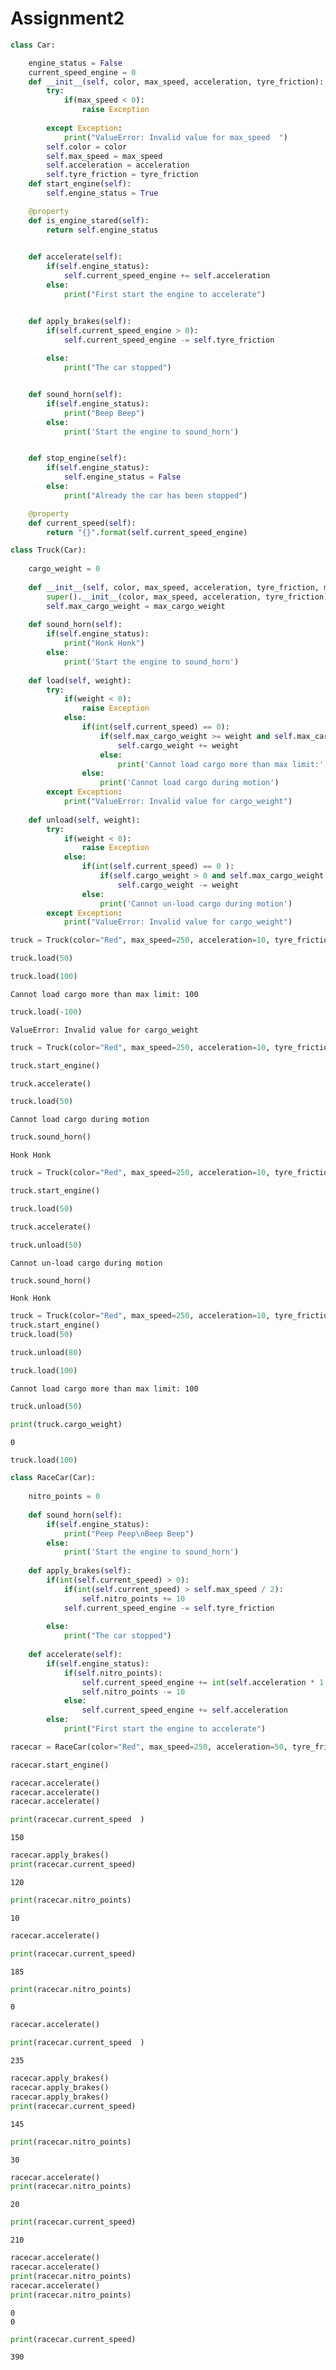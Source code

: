 # Assignment2


```python
class Car:

    engine_status = False
    current_speed_engine = 0
    def __init__(self, color, max_speed, acceleration, tyre_friction):
        try:
            if(max_speed < 0):
                raise Exception
        
        except Exception:
            print("ValueError: Invalid value for max_speed  ")
        self.color = color
        self.max_speed = max_speed 
        self.acceleration = acceleration
        self.tyre_friction = tyre_friction
    def start_engine(self):
        self.engine_status = True

    @property
    def is_engine_stared(self):
        return self.engine_status

    
    def accelerate(self):
        if(self.engine_status):
            self.current_speed_engine += self.acceleration
        else:
            print("First start the engine to accelerate")


    def apply_brakes(self):
        if(self.current_speed_engine > 0):
            self.current_speed_engine -= self.tyre_friction
        
        else:
            print("The car stopped")


    def sound_horn(self):
        if(self.engine_status):
            print("Beep Beep")
        else:
            print('Start the engine to sound_horn')


    def stop_engine(self):
        if(self.engine_status):
            self.engine_status = False
        else:
            print("Already the car has been stopped")

    @property
    def current_speed(self):
        return "{}".format(self.current_speed_engine)
```


```python
class Truck(Car):
    
    cargo_weight = 0
    
    def __init__(self, color, max_speed, acceleration, tyre_friction, max_cargo_weight):
        super().__init__(color, max_speed, acceleration, tyre_friction)
        self.max_cargo_weight = max_cargo_weight
        
    def sound_horn(self):
        if(self.engine_status):
            print("Honk Honk")
        else:
            print('Start the engine to sound_horn')
            
    def load(self, weight):
        try:
            if(weight < 0):
                raise Exception
            else:
                if(int(self.current_speed) == 0):
                    if(self.max_cargo_weight >= weight and self.max_cargo_weight >= self.cargo_weight+weight):
                        self.cargo_weight += weight
                    else:
                        print('Cannot load cargo more than max limit:', self.max_cargo_weight)
                else:
                    print('Cannot load cargo during motion')
        except Exception:
            print("ValueError: Invalid value for cargo_weight")
        
    def unload(self, weight):
        try:
            if(weight < 0):
                raise Exception
            else:
                if(int(self.current_speed) == 0 ):
                    if(self.cargo_weight > 0 and self.max_cargo_weight >= weight and self.cargo_weight > 0 and self.cargo_weight - weight >= 0):
                        self.cargo_weight -= weight
                else:
                    print('Cannot un-load cargo during motion')
        except Exception:
            print("ValueError: Invalid value for cargo_weight")
```


```python
truck = Truck(color="Red", max_speed=250, acceleration=10, tyre_friction=3, max_cargo_weight=100)
```


```python
truck.load(50)
```


```python
truck.load(100)
```

    Cannot load cargo more than max limit: 100



```python
truck.load(-100)
```

    ValueError: Invalid value for cargo_weight



```python
truck = Truck(color="Red", max_speed=250, acceleration=10, tyre_friction=3, max_cargo_weight=100)  
```


```python
truck.start_engine()
```


```python
truck.accelerate() 
```


```python
truck.load(50)
```

    Cannot load cargo during motion



```python
truck.sound_horn()
```

    Honk Honk



```python
truck = Truck(color="Red", max_speed=250, acceleration=10, tyre_friction=3, max_cargo_weight=100)  
```


```python
truck.start_engine() 
```


```python
truck.load(50)
```


```python
truck.accelerate()  
```


```python
truck.unload(50)
```

    Cannot un-load cargo during motion



```python
truck.sound_horn()
```

    Honk Honk



```python
truck = Truck(color="Red", max_speed=250, acceleration=10, tyre_friction=3, max_cargo_weight=100)  
truck.start_engine() 
truck.load(50)
```


```python
truck.unload(80)
```


```python
truck.load(100)
```

    Cannot load cargo more than max limit: 100



```python
truck.unload(50)
```


```python
print(truck.cargo_weight)
```

    0



```python
truck.load(100)
```


```python
class RaceCar(Car):
    
    nitro_points = 0
    
    def sound_horn(self):
        if(self.engine_status):
            print("Peep Peep\nBeep Beep")
        else:
            print('Start the engine to sound_horn')
            
    def apply_brakes(self):
        if(int(self.current_speed) > 0):
            if(int(self.current_speed) > self.max_speed / 2):
                self.nitro_points += 10
            self.current_speed_engine -= self.tyre_friction
            
        else:
            print("The car stopped")
            
    def accelerate(self):
        if(self.engine_status):
            if(self.nitro_points):
                self.current_speed_engine += int(self.acceleration * 1.3)
                self.nitro_points -= 10
            else:
                self.current_speed_engine += self.acceleration
        else:
            print("First start the engine to accelerate")

```


```python
racecar = RaceCar(color="Red", max_speed=250, acceleration=50, tyre_friction=30)  
```


```python
racecar.start_engine() 
```


```python
racecar.accelerate()  
racecar.accelerate()  
racecar.accelerate() 
```


```python
print(racecar.current_speed  )
```

    150



```python
racecar.apply_brakes()
print(racecar.current_speed)
```

    120



```python
print(racecar.nitro_points)
```

    10



```python
racecar.accelerate()
```


```python
print(racecar.current_speed)
```

    185



```python
print(racecar.nitro_points)
```

    0



```python
racecar.accelerate()
```


```python
print(racecar.current_speed  )
```

    235



```python
racecar.apply_brakes()
racecar.apply_brakes()
racecar.apply_brakes()
print(racecar.current_speed)
```

    145



```python
print(racecar.nitro_points)
```

    30



```python
racecar.accelerate()
print(racecar.nitro_points)
```

    20



```python
print(racecar.current_speed)
```

    210



```python
racecar.accelerate()
racecar.accelerate()
print(racecar.nitro_points)
racecar.accelerate()
print(racecar.nitro_points)
```

    0
    0



```python
print(racecar.current_speed)
```

    390



```python

```
